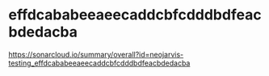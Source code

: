 # effdcababeeaeecaddcbfcdddbdfeacbdedacba
https://sonarcloud.io/summary/overall?id=neojarvis-testing_effdcababeeaeecaddcbfcdddbdfeacbdedacba
